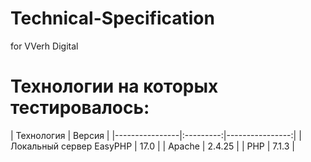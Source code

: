 # Technical-Specification
for VVerh Digital

# Технологии на которых тестировалось:
| Технология | Версия |
|----------------|:---------:|----------------:|
| Локальный сервер EasyPHP | 17.0 |
| Apache | 2.4.25 |
| PHP | 7.1.3 |
